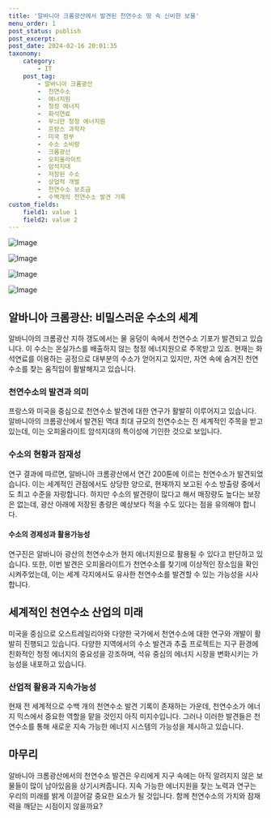 ```yaml
---
title: '알바니아 크롬광산에서 발견된 천연수소 땅 속 신비한 보물'
menu_order: 1
post_status: publish
post_excerpt: 
post_date: 2024-02-16 20:01:35
taxonomy:
    category:
        - IT
    post_tag:
        - 알바니아 크롬광산
        -  천연수소
        -  에너지원
        -  청정 에너지
        -  화석연료
        -  무늬만 청정 에너지원
        -  프랑스 과학자
        -  미국 정부
        -  수소 소비량
        -  크롬광산
        -  오피올라이트
        -  암석지대
        -  저장된 수소
        -  상업적 개발
        -  천연수소 보조금
        -  수백개의 천연수소 발견 기록
custom_fields:
    field1: value 1
    field2: value 2
---
```


![Image](https://imgnews.pstatic.net/image/028/2024/02/15/0002676950_001_20240216100301075.jpg?type=w647)

![Image](https://imgnews.pstatic.net/image/028/2024/02/15/0002676950_002_20240216100301098.jpg?type=w647)

![Image](https://imgnews.pstatic.net/image/028/2024/02/15/0002676950_003_20240216100301125.jpg?type=w647)

![Image](https://imgnews.pstatic.net/image/028/2024/02/15/0002676950_004_20240216100301152.jpg?type=w647)

## 알바니아 크롬광산: 비밀스러운 수소의 세계
알바니아의 크롬광산 지하 갱도에서는 물 웅덩이 속에서 천연수소 기포가 발견되고 있습니다. 이 수소는 온실가스를 배출하지 않는 청정 에너지원으로 주목받고 있죠. 현재는 화석연료를 이용하는 공정으로 대부분의 수소가 얻어지고 있지만, 자연 속에 숨겨진 천연수소를 찾는 움직임이 활발해지고 있습니다.
### 천연수소의 발견과 의미
프랑스와 미국을 중심으로 천연수소 발견에 대한 연구가 활발히 이루어지고 있습니다. 알바니아의 크롬광산에서 발견된 역대 최대 규모의 천연수소는 전 세계적인 주목을 받고 있는데, 이는 오피올라이트 암석지대의 특이성에 기인한 것으로 보입니다.
### 수소의 현황과 잠재성
연구 결과에 따르면, 알바니아 크롬광산에서 연간 200톤에 이르는 천연수소가 발견되었습니다. 이는 세계적인 관점에서도 상당한 양으로, 현재까지 보고된 수소 방출량 중에서도 최고 수준을 자랑합니다. 하지만 수소의 발견량이 많다고 해서 매장량도 높다는 보장은 없는데, 광산 아래에 저장된 총량은 예상보다 적을 수도 있다는 점을 유의해야 합니다.
#### 수소의 경제성과 활용가능성
연구진은 알바니아 광산의 천연수소가 현지 에너지원으로 활용될 수 있다고 판단하고 있습니다. 또한, 이번 발견은 오피올라이트가 천연수소를 찾기에 이상적인 장소임을 확인시켜주었는데, 이는 세계 각지에서도 유사한 천연수소를 발견할 수 있는 가능성을 시사합니다.
## 세계적인 천연수소 산업의 미래
미국을 중심으로 오스트레일리아와 다양한 국가에서 천연수소에 대한 연구와 개발이 활발히 진행되고 있습니다. 다양한 지역에서의 수소 발견과 추출 프로젝트는 지구 환경에 친화적인 청정 에너지의 중요성을 강조하며, 석유 중심의 에너지 시장을 변화시키는 가능성을 내포하고 있습니다.
### 산업적 활용과 지속가능성
현재 전 세계적으로 수백 개의 천연수소 발견 기록이 존재하는 가운데, 천연수소가 에너지 믹스에서 중요한 역할을 맡을 것인지 아직 미지수입니다. 그러나 이러한 발견들은 천연수소를 통해 새로운 지속 가능한 에너지 시스템의 가능성을 제시하고 있습니다.
## 마무리
알바니아 크롬광산에서의 천연수소 발견은 우리에게 지구 속에는 아직 알려지지 않은 보물들이 많이 남아있음을 상기시켜줍니다. 지속 가능한 에너지원을 찾는 노력과 연구는 우리의 미래를 밝게 이끌어갈 중요한 요소가 될 것입니다. 함께 천연수소의 가치와 잠재력을 깨닫는 시점이지 않을까요?
